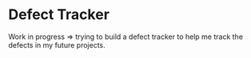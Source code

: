 # Defect Tracker

Work in progress => trying to build a defect tracker to help me track the defects in my future projects.
